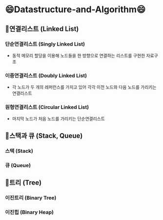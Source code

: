 # 😄Datastructure-and-Algorithm😄

## 🔗연결리스트 (Linked List)
### 단순연결리스트 (Singly Linked List)
* 동적 메모리 할당을 이용해 노드들을 한 방향으로 연결하는 리스트를 구현한 자료구조

### 이중연결리스트 (Doubly Linked List)
* 각 노드가 두 개의 레퍼런스를 가지고 있어 각각 이전 노드와 다음 노드를 가리키는 연결리스트

### 원형연결리스트 (Circular Linked List)
* 마지막 노드가 처음 노드를 가리키는 단순연결리스트


## 📶스택과 큐 (Stack, Queue)
### 스택 (Stack)

### 큐 (Queue)


## 🌲트리 (Tree)
### 이진트리 (Binary Tree)

### 이진힙 (Binary Heap)
